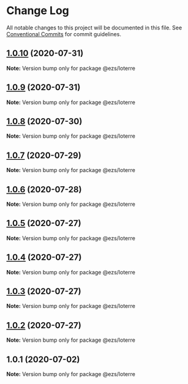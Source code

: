 # Change Log

All notable changes to this project will be documented in this file.
See [Conventional Commits](https://conventionalcommits.org) for commit guidelines.

## [1.0.10](https://github.com/Inist-CNRS/ezs/compare/@ezs/loterre@1.0.9...@ezs/loterre@1.0.10) (2020-07-31)

**Note:** Version bump only for package @ezs/loterre





## [1.0.9](https://github.com/Inist-CNRS/ezs/compare/@ezs/loterre@1.0.8...@ezs/loterre@1.0.9) (2020-07-31)

**Note:** Version bump only for package @ezs/loterre





## [1.0.8](https://github.com/Inist-CNRS/ezs/compare/@ezs/loterre@1.0.7...@ezs/loterre@1.0.8) (2020-07-30)

**Note:** Version bump only for package @ezs/loterre





## [1.0.7](https://github.com/Inist-CNRS/ezs/compare/@ezs/loterre@1.0.6...@ezs/loterre@1.0.7) (2020-07-29)

**Note:** Version bump only for package @ezs/loterre





## [1.0.6](https://github.com/Inist-CNRS/ezs/compare/@ezs/loterre@1.0.5...@ezs/loterre@1.0.6) (2020-07-28)

**Note:** Version bump only for package @ezs/loterre





## [1.0.5](https://github.com/Inist-CNRS/ezs/compare/@ezs/loterre@1.0.4...@ezs/loterre@1.0.5) (2020-07-27)

**Note:** Version bump only for package @ezs/loterre





## [1.0.4](https://github.com/Inist-CNRS/ezs/compare/@ezs/loterre@1.0.3...@ezs/loterre@1.0.4) (2020-07-27)

**Note:** Version bump only for package @ezs/loterre





## [1.0.3](https://github.com/Inist-CNRS/ezs/compare/@ezs/loterre@1.0.2...@ezs/loterre@1.0.3) (2020-07-27)

**Note:** Version bump only for package @ezs/loterre





## [1.0.2](https://github.com/Inist-CNRS/ezs/compare/@ezs/loterre@1.0.1...@ezs/loterre@1.0.2) (2020-07-27)

**Note:** Version bump only for package @ezs/loterre





## 1.0.1 (2020-07-02)

**Note:** Version bump only for package @ezs/loterre
